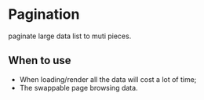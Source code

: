 Pagination
===========
paginate large data list to muti pieces.

When to use
----------
- When loading/render all the data will cost a lot of time;
- The swappable page browsing data.


